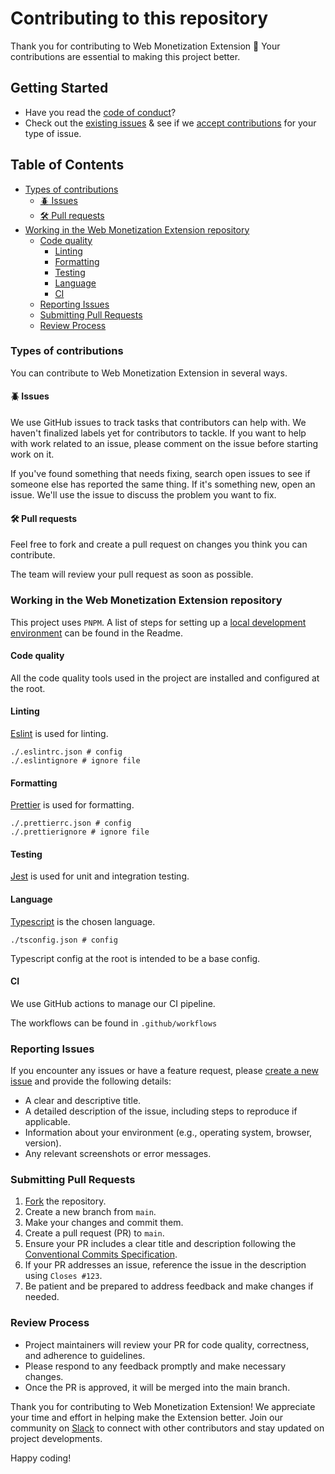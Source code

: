 # Contributing to this repository <!-- omit in toc -->

Thank you for contributing to Web Monetization Extension :tada: Your contributions are essential to making this project better.

## Getting Started

- Have you read the [code of conduct](CODE_OF_CONDUCT.md)?
- Check out the [existing issues](https://github.com/interledger/web-monetization-extension/issues) & see if we [accept contributions](#types-of-contributions) for your type of issue.

## Table of Contents <!-- omit in toc -->

- [Types of contributions](#types-of-contributions)
  - [:beetle: Issues](#beetle-issues)
  - [:hammer_and_wrench: Pull requests](#hammer_and_wrench-pull-requests)
- [Working in the Web Monetization Extension repository](#working-in-the-web-monetization-extension-repository)
  - [Code quality](#code-quality)
    - [Linting](#linting)
    - [Formatting](#formatting)
    - [Testing](#testing)
    - [Language](#language)
    - [CI](#ci)
  - [Reporting Issues](#reporting-issues)
  - [Submitting Pull Requests](#submitting-pull-requests)
  - [Review Process](#review-process)

### Types of contributions

You can contribute to Web Monetization Extension in several ways.

#### :beetle: Issues

We use GitHub issues to track tasks that contributors can help with. We haven't finalized labels yet for contributors to tackle. If you want to help with work related to an issue, please comment on the issue before starting work on it.

If you've found something that needs fixing, search open issues to see if someone else has reported the same thing. If it's something new, open an issue. We'll use the issue to discuss the problem you want to fix.

#### :hammer_and_wrench: Pull requests

Feel free to fork and create a pull request on changes you think you can contribute.

The team will review your pull request as soon as possible.

### Working in the Web Monetization Extension repository

This project uses `PNPM`. A list of steps for setting up a [local development environment](https://github.com/interledger/web-monetization-extension/#development) can be found in the Readme.

#### Code quality

All the code quality tools used in the project are installed and configured at the root.

#### Linting

[Eslint](https://eslint.org/) is used for linting.

```shell
./.eslintrc.json # config
./.eslintignore # ignore file
```

#### Formatting

[Prettier](https://prettier.io/) is used for formatting.

```shell
./.prettierrc.json # config
./.prettierignore # ignore file
```

#### Testing

[Jest](https://jestjs.io/) is used for unit and integration testing.

#### Language

[Typescript](https://www.staging-typescript.org/) is the chosen language.

```shell
./tsconfig.json # config
```

Typescript config at the root is intended to be a base config.

#### CI

We use GitHub actions to manage our CI pipeline.

The workflows can be found in `.github/workflows`

### Reporting Issues

If you encounter any issues or have a feature request, please [create a new issue](https://github.com/interledger/web-monetization-extension/issues/new) and provide the following details:

- A clear and descriptive title.
- A detailed description of the issue, including steps to reproduce if applicable.
- Information about your environment (e.g., operating system, browser, version).
- Any relevant screenshots or error messages.

### Submitting Pull Requests

1. [Fork](https://github.com/interledger/web-monetization-extension) the repository.
2. Create a new branch from `main`.
3. Make your changes and commit them.
4. Create a pull request (PR) to `main`.
5. Ensure your PR includes a clear title and description following the [Conventional Commits Specification](https://www.conventionalcommits.org/en/v1.0.0/).
6. If your PR addresses an issue, reference the issue in the description using `Closes #123`.
7. Be patient and be prepared to address feedback and make changes if needed.

### Review Process

- Project maintainers will review your PR for code quality, correctness, and adherence to guidelines.
- Please respond to any feedback promptly and make necessary changes.
- Once the PR is approved, it will be merged into the main branch.

Thank you for contributing to Web Monetization Extension! We appreciate your time and effort in helping make the Extension better. Join our community on [Slack](https://communityinviter.com/apps/interledger/interledger-working-groups-slack) to connect with other contributors and stay updated on project developments.

Happy coding!
